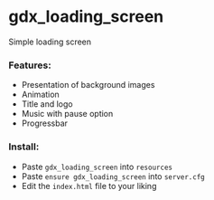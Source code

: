 # gdx_loading_screen
Simple loading screen

### Features:
- Presentation of background images
- Animation
- Title and logo
- Music with pause option
- Progressbar

### Install:
- Paste `gdx_loading_screen` into `resources`
- Paste `ensure gdx_loading_screen` into `server.cfg`
- Edit the `index.html` file to your liking
